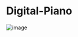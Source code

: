 # Digital-Piano


![image](https://github.com/user-attachments/assets/af16f30a-15ae-4018-8412-43c9d09d983a)
